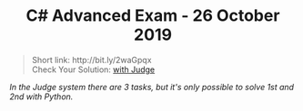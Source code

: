 <h1 align="center">C# Advanced Exam - 26 October 2019</h1>

<blockquote>
    Short link: http://bit.ly/2waGpqx
    <br>
    Check Your Solution: <a href="https://judge.softuni.bg/Contests/Practice/Index/1853#0">with Judge</a>
</blockquote>

<p><i>In the Judge system there are 3 tasks, but it's only possible to solve 1st and 2nd with Python.</i></p>
